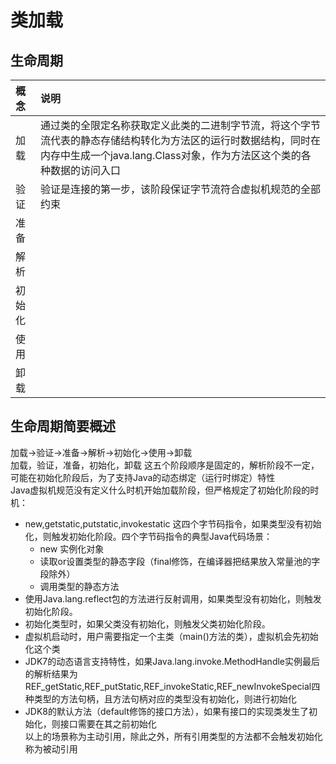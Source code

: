 # 类加载
## 生命周期
| 概念 | 说明 |
| :--- | :--- |
| 加载 | 通过类的全限定名称获取定义此类的二进制字节流，将这个字节流代表的静态存储结构转化为方法区的运行时数据结构，同时在内存中生成一个java.lang.Class对象，作为方法区这个类的各种数据的访问入口 |  
| 验证 | 验证是连接的第一步，该阶段保证字节流符合虚拟机规范的全部约束 |
| 准备 |  |
| 解析 |  |
| 初始化 |  |
| 使用 |  |  
| 卸载 |  |

## 生命周期简要概述
加载->验证->准备->解析->初始化->使用->卸载  
加载，验证，准备，初始化，卸载 这五个阶段顺序是固定的，解析阶段不一定，可能在初始化阶段后，为了支持Java的动态绑定（运行时绑定）特性  
Java虚拟机规范没有定义什么时机开始加载阶段，但严格规定了初始化阶段的时机：
* new,getstatic,putstatic,invokestatic 这四个字节码指令，如果类型没有初始化，则触发初始化阶段。四个字节码指令的典型Java代码场景： 
    - new 实例化对象
    - 读取or设置类型的静态字段（final修饰，在编译器把结果放入常量池的字段除外）
    - 调用类型的静态方法
* 使用Java.lang.reflect包的方法进行反射调用，如果类型没有初始化，则触发初始化阶段。
* 初始化类型时，如果父类没有初始化，则触发父类初始化阶段。
* 虚拟机启动时，用户需要指定一个主类（main()方法的类），虚拟机会先初始化这个类
* JDK7的动态语言支持特性，如果Java.lang.invoke.MethodHandle实例最后的解析结果为REF_getStatic,REF_putStatic,REF_invokeStatic,REF_newInvokeSpecial四种类型的方法句柄，且方法句柄对应的类型没有初始化，则进行初始化
* JDK8的默认方法（default修饰的接口方法），如果有接口的实现类发生了初始化，则接口需要在其之前初始化  
以上的场景称为主动引用，除此之外，所有引用类型的方法都不会触发初始化称为被动引用
